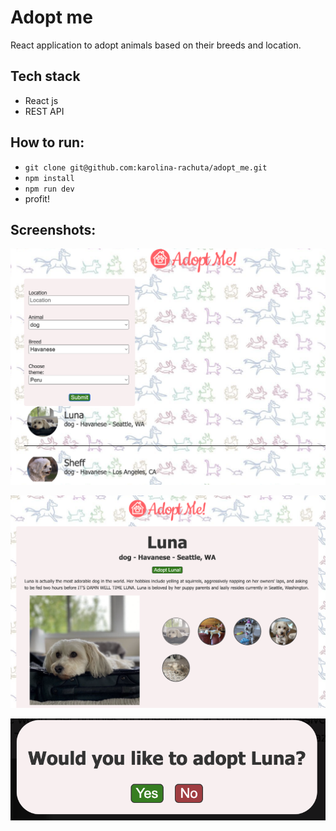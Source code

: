 # Adopt me
React application to adopt animals based on their breeds and location.

## Tech stack
- React js
- REST API

## How to run:
- `git clone git@github.com:karolina-rachuta/adopt_me.git`
- `npm install`
- `npm run dev`
- profit!

## Screenshots:
![screenshot](./src/assets/main.png)

![screenshot](./src/assets/animal.png)

![screenshot](./src/assets/portal.png)